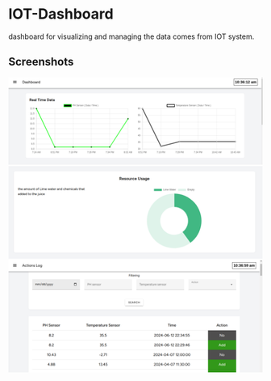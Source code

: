 # IOT-Dashboard
dashboard for visualizing and managing the data comes from IOT system.


## Screenshots
![Home](screens/1.png)
![Home](screens/2.png)
![Actions Log](screens/3.png)
